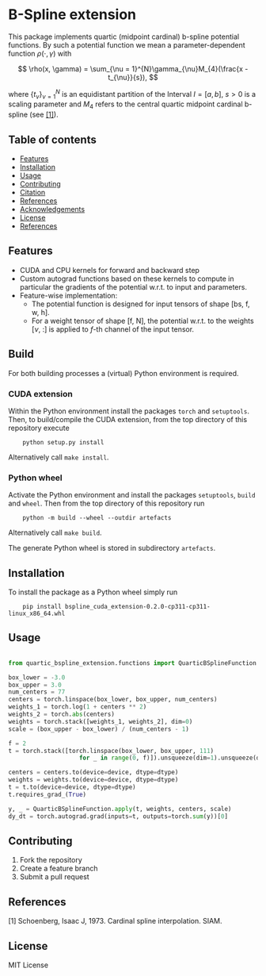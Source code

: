 # B-Spline extension

This package implements quartic (midpoint cardinal) b-spline potential functions. By such 
a potential function we mean a parameter-dependent function $\rho(\cdot, \gamma)$ with

$$
\rho(x, \gamma) = \sum_{\nu = 1}^{N}\gamma_{\nu}M_{4}(\frac{x - t_{\nu}}{s}),
$$

where $\{t_{\nu}\}_{\nu = 1}^{N}$ is an equidistant partition of the Interval $I = [a, b]$, 
$s > 0$ is a scaling parameter and $M_{4}$ refers to the central quartic midpoint cardinal
b-spline (see [[1]](#1)).

## Table of contents

- [Features](#features)
- [Installation](#installation)
- [Usage](#usage)
- [Contributing](#contributing)
- [Citation](#citation)
- [References](#references)
- [Acknowledgements](#acknowledgements)
- [License](#license)
- [References](#references)

## Features

- CUDA and CPU kernels for forward and backward step
- Custom autograd functions based on these kernels to compute in particular
    the gradients of the potential w.r.t. to input and parameters.
- Feature-wise implementation: 
    * The potential function is designed for input tensors of shape [bs, f, w, h].
    * For a weight tensor of shape [f, N], the potential w.r.t. to the weights
        [$\nu$, :] is applied to $f$-th channel of the input tensor.

## Build

For both building processes a (virtual) Python environment is required.

### CUDA extension

Within the Python environment install the packages `torch` and `setuptools`. Then, 
to build/compile the CUDA extension, from the top directory of this repository execute

        python setup.py install

Alternatively call `make install`. 

### Python wheel

Activate the Python environment and install the packages `setuptools`, `build` and
`wheel`. Then from the top directory of this repository run

        python -m build --wheel --outdir artefacts

Alternatively call `make build`.

The generate Python wheel is stored in subdirectory `artefacts`.

## Installation

To install the package as a Python wheel simply run 

        pip install bspline_cuda_extension-0.2.0-cp311-cp311-linux_x86_64.whl

## Usage

```python

from quartic_bspline_extension.functions import QuarticBSplineFunction

box_lower = -3.0
box_upper = 3.0
num_centers = 77
centers = torch.linspace(box_lower, box_upper, num_centers)
weights_1 = torch.log(1 + centers ** 2)
weights_2 = torch.abs(centers)
weights = torch.stack([weights_1, weights_2], dim=0)
scale = (box_upper - box_lower) / (num_centers - 1)

f = 2
t = torch.stack([torch.linspace(box_lower, box_upper, 111)
                    for _ in range(0, f)]).unsqueeze(dim=1).unsqueeze(dim=0)

centers = centers.to(device=device, dtype=dtype)
weights = weights.to(device=device, dtype=dtype)
t = t.to(device=device, dtype=dtype)
t.requires_grad_(True)

y, _ = QuarticBSplineFunction.apply(t, weights, centers, scale)
dy_dt = torch.autograd.grad(inputs=t, outputs=torch.sum(y))[0]

```

## Contributing

1. Fork the repository
2. Create a feature branch
3. Submit a pull request

## References

<a id="1">[1]</a> 
Schoenberg, Isaac J, 1973.
Cardinal spline interpolation.
SIAM.

## License

MIT License
